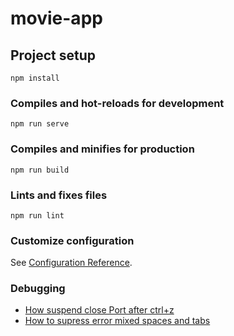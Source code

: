 # movie-app

## Project setup
```
npm install
```

### Compiles and hot-reloads for development
```
npm run serve
```

### Compiles and minifies for production
```
npm run build
```

### Lints and fixes files
```
npm run lint
```

### Customize configuration
See [Configuration Reference](https://cli.vuejs.org/config/).

### Debugging
- [How suspend close Port after ctrl+z](https://stackoverflow.com/questions/34257803/node-js-is-still-listening-to-the-port-after-ctrlz?answertab=oldest#tab-top)
- [How to supress error mixed spaces and tabs](https://stackoverflow.com/questions/52269041/how-to-supress-error-mixed-spaces-and-tabs#:~:text=It%20means%20that%20in%20your,or%20spaces%20but%20never%20both.)
